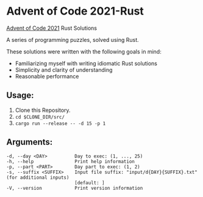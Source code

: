 # Advent of Code 2021-Rust

[Advent of Code 2021](https://adventofcode.com/2021/) Rust Solutions

A series of programming puzzles, solved using Rust. 

These solutions were written with the following goals in mind:

- Familiarizing myself with writing idiomatic Rust solutions
- Simplicity and clarity of understanding
- Reasonable performance


## Usage:

1. Clone this Repository.
2. `cd $CLONE_DIR/src/`
3. `cargo run --release -- -d 15 -p 1`

## Arguments:
    -d, --day <DAY>          Day to exec: (1, ..., 25)
    -h, --help               Print help information
    -p, --part <PART>        Day part to exec: (1, 2)
    -s, --suffix <SUFFIX>    Input file suffix: "input/d{DAY}{SUFFIX}.txt" (for additional inputs)
                             [default: ]
    -V, --version            Print version information
